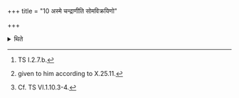 +++
title = "10 अस्मे चन्द्राणीति सोमविक्रयिणो"

+++

<details><summary>थिते</summary>

10. With asme candrāṇi,[^1] (the Adhvaryu) takes back gold[^2] from the Soma-vendor.[^3]  


[^1]: TS I.2.7.b.  

[^2]: given to him according to X.25.11.  

[^3]: Cf. TS VI.1.10.3-4.  
</details>
